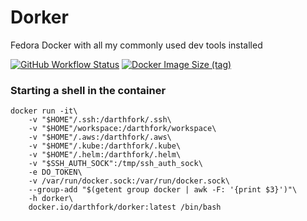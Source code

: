 # Dorker
Fedora Docker with all my commonly used dev tools installed

[![GitHub Workflow Status](https://img.shields.io/github/actions/workflow/status/darthfork/dorker/build.yml?style=for-the-badge&logo=github)](https://github.com/darthfork/dorker/actions?query=workflow%3A%22Docker+Push%22)
[![Docker Image Size (tag)](https://img.shields.io/docker/image-size/darthfork/dorker/latest?logo=docker&style=for-the-badge)](https://hub.docker.com/r/darthfork/dorker/)


### Starting a shell in the container

```
docker run -it\
    -v "$HOME"/.ssh:/darthfork/.ssh\
    -v "$HOME"/workspace:/darthfork/workspace\
    -v "$HOME"/.aws:/darthfork/.aws\
    -v "$HOME"/.kube:/darthfork/.kube\
    -v "$HOME"/.helm:/darthfork/.helm\
    -v "$SSH_AUTH_SOCK":/tmp/ssh_auth_sock\
    -e DO_TOKEN\
    -v /var/run/docker.sock:/var/run/docker.sock\
    --group-add "$(getent group docker | awk -F: '{print $3}')"\
    -h dorker\
    docker.io/darthfork/dorker:latest /bin/bash
```
